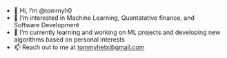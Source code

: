 - 👋 Hi, I’m @tommyh0
- 👀 I’m interested in Machine Learning, Quantatative finance, and Software Development
- 🌱 I’m currently learning and working on ML projects and developing new algorithms based on personal interests
- 📫 Reach out to me at tommyhetx@gmail.com

<!---
tommyh0/tommyh0 is a ✨ special ✨ repository because its `README.md` (this file) appears on your GitHub profile.
You can click the Preview link to take a look at your changes.
--->
